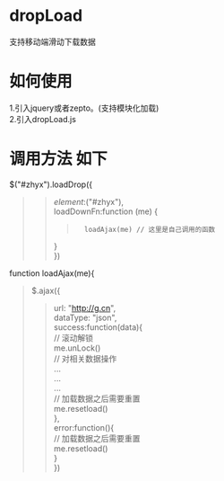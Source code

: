 # dropLoad
支持移动端滑动下载数据

# 如何使用
1.引入jquery或者zepto。(支持模块化加载)  
2.引入dropLoad.js  
 
# 调用方法 如下  
  $("#zhyx").loadDrop({  
   >>    $element:$("#zhyx"),  
   >>  	 loadDownFn:function (me) {  
   >>>     	 loadAjax(me) // 这里是自己调用的函数  
   >>    }  
  })  
  
  function loadAjax(me){  
   >  $.ajax({  
   >>    url: "http://g.cn",  
   >>    dataType: "json",  
   >  success:function(data){  
   >>    // 滚动解锁  
   >>	   me.unLock()  
   >>    // 对相关数据操作  
   >> 	  ...   
   >>    ...   
   >>    ...  
   >> 	  // 加载数据之后需要重置  
   >>	   me.resetload()  
   >	 },  
   >	 error:function(){  
   >>    // 加载数据之后需要重置  
   >>    me.resetload()  
   >	 }  
  })  
